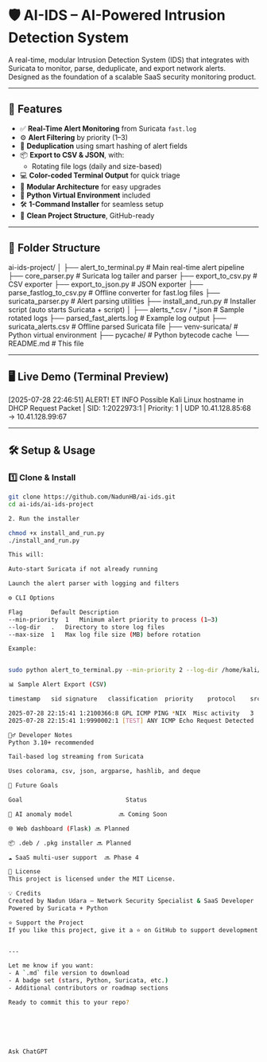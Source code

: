 # 🛡️ AI-IDS – AI-Powered Intrusion Detection System

A real-time, modular Intrusion Detection System (IDS) that integrates with Suricata to monitor, parse, deduplicate, and export network alerts. Designed as the foundation of a scalable SaaS security monitoring product.

---

## 🚀 Features

- ✅ **Real-Time Alert Monitoring** from Suricata `fast.log`
- ⚙️ **Alert Filtering** by priority (1–3)
- 🔁 **Deduplication** using smart hashing of alert fields
- 📦 **Export to CSV & JSON**, with:
  - Rotating file logs (daily and size-based)
- 💻 **Color-coded Terminal Output** for quick triage
- 🧩 **Modular Architecture** for easy upgrades
- 🧪 **Python Virtual Environment** included
- 🛠️ **1-Command Installer** for seamless setup
- 📂 **Clean Project Structure**, GitHub-ready

---

## 📁 Folder Structure

ai-ids-project/
│
├── alert_to_terminal.py # Main real-time alert pipeline
├── core_parser.py # Suricata log tailer and parser
├── export_to_csv.py # CSV exporter
├── export_to_json.py # JSON exporter
├── parse_fastlog_to_csv.py # Offline converter for fast.log files
├── suricata_parser.py # Alert parsing utilities
├── install_and_run.py # Installer script (auto starts Suricata + script)
│
├── alerts_*.csv / *.json # Sample rotated logs
├── parsed_fast_alerts.log # Example log output
├── suricata_alerts.csv # Offline parsed Suricata file
├── venv-suricata/ # Python virtual environment
├── pycache/ # Python bytecode cache
└── README.md # This file

---

## 🖥️ Live Demo (Terminal Preview)

[2025-07-28 22:46:51] ALERT! ET INFO Possible Kali Linux hostname in DHCP Request Packet
| SID: 1:2022973:1 | Priority: 1 | UDP 10.41.128.85:68 → 10.41.128.99:67


---

## 🛠️ Setup & Usage

### 1️⃣ Clone & Install

```bash
git clone https://github.com/NadunHB/ai-ids.git
cd ai-ids/ai-ids-project

2. Run the installer

chmod +x install_and_run.py
./install_and_run.py

This will:

Auto-start Suricata if not already running

Launch the alert parser with logging and filters

⚙️ CLI Options

Flag    	Default	Description
--min-priority	1	Minimum alert priority to process (1–3)
--log-dir	.	Directory to store log files
--max-size	1	Max log file size (MB) before rotation

Example:


sudo python alert_to_terminal.py --min-priority 2 --log-dir /home/kali/ai-ids-logs

📊 Sample Alert Export (CSV)

timestamp	sid	signature	classification	priority	protocol	src_ip	src_port	dst_ip	dst_port

2025-07-28 22:15:41	1:2100366:8	GPL ICMP PING *NIX	Misc activity	3	ICMP	10.41.128.85	8	217.160.0.187	0
2025-07-28 22:15:41	1:9990002:1	[TEST] ANY ICMP Echo Request Detected	(null)	3	ICMP	10.41.128.85	8	217.160.0.187	0

👷‍♂️ Developer Notes
Python 3.10+ recommended

Tail-based log streaming from Suricata

Uses colorama, csv, json, argparse, hashlib, and deque

🧠 Future Goals

Goal	                         Status

🔐 AI anomaly model             🔜 Coming Soon

🌐 Web dashboard (Flask)	🔜 Planned

📦 .deb / .pkg installer	🔜 Planned

☁️ SaaS multi-user support	🔜 Phase 4

📜 License
This project is licensed under the MIT License.

💡 Credits
Created by Nadun Udara – Network Security Specialist & SaaS Developer
Powered by Suricata + Python

⭐ Support the Project
If you like this project, give it a ⭐ on GitHub to support development and help others discover it.


---

Let me know if you want:
- A `.md` file version to download
- A badge set (stars, Python, Suricata, etc.)
- Additional contributors or roadmap sections

Ready to commit this to your repo?






Ask ChatGPT
